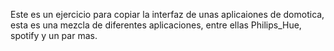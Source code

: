Este es un ejercicio para copiar la interfaz de unas aplicaiones de domotica, esta es una mezcla de diferentes aplicaciones, entre ellas Philips_Hue, spotify y un par mas.
